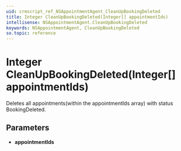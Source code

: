 ```yaml
---
uid: crmscript_ref_NSAppointmentAgent_CleanUpBookingDeleted
title: Integer CleanUpBookingDeleted(Integer[] appointmentIds)
intellisense: NSAppointmentAgent.CleanUpBookingDeleted
keywords: NSAppointmentAgent, CleanUpBookingDeleted
so.topic: reference
---
```


# Integer CleanUpBookingDeleted(Integer[] appointmentIds)

Deletes all appointments(within the appointmentIds array) with status BookingDeleted.

## Parameters

* **appointmentIds**
